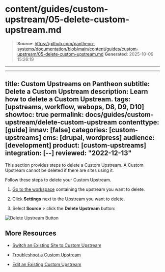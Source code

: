 # content/guides/custom-upstream/05-delete-custom-upstream.md

> **Source**: https://github.com/pantheon-systems/documentation/blob/main/content/guides/custom-upstream/05-delete-custom-upstream.md
> **Generated**: 2025-10-09 15:26:19

---

---
title: Custom Upstreams on Pantheon
subtitle: Delete a Custom Upstream
description: Learn how to delete a Custom Upstream.
tags: [upstreams, workflow, webops, D8, D9, D10]
showtoc: true
permalink: docs/guides/custom-upstream/delete-custom-upstream
contenttype: [guide]
innav: [false]
categories: [custom-upstreams]
cms: [drupal, wordpress]
audience: [development]
product: [custom-upstreams]
integration: [--]
reviewed: "2022-12-13"
---

This section provides steps to delete a Custom Upstream. A Custom Upstream cannot be deleted if there are sites using it.

Follow these steps to delete your Custom Upstream.

1. [Go to the workspace](/guides/account-mgmt/workspace-sites-teams/workspaces#switch-between-workspaces) containing the upstream you want to delete.

1. Click **Settings** next to the Upstream you want to delete.

1. Select **Source** > click the **Delete Upstream** button:

  ![Delete Upstream Button](../../../images/dashboard/delete-upstream.png)


## More Resources

- [Switch an Existing Site to Custom Upstream](/guides/custom-upstream/switch-custom-upstream)

- [Troubleshoot a Custom Upstream](/guides/custom-upstream/troubleshooting)

- [Edit an Existing Custom Upstream](/guides/custom-upstream/edit-custom-upstream)
